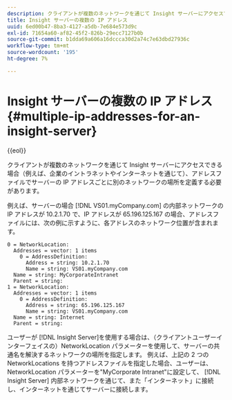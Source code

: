 ```yaml
---
description: クライアントが複数のネットワークを通じて Insight サーバーにアクセスできる場合（例えば、企業のイントラネットやインターネットを通じて）、アドレスファイルでサーバーの IP アドレスごとに別のネットワークの場所を定義する必要があります。
title: Insight サーバーの複数の IP アドレス
uuid: 6ed00b47-8ba3-4127-a5db-7e684e573d9c
exl-id: 71654a60-af82-45f2-826b-29ecc7127b0b
source-git-commit: b1dda69a606a16dccca30d2a74c7e63dbd27936c
workflow-type: tm+mt
source-wordcount: '195'
ht-degree: 7%

---
```


# Insight サーバーの複数の IP アドレス{#multiple-ip-addresses-for-an-insight-server}

{{eol}}

クライアントが複数のネットワークを通じて Insight サーバーにアクセスできる場合（例えば、企業のイントラネットやインターネットを通じて）、アドレスファイルでサーバーの IP アドレスごとに別のネットワークの場所を定義する必要があります。

例えば、サーバーの場合 [!DNL VS01.myCompany.com] の内部ネットワークの IP アドレスが 10.2.1.70 で、IP アドレスが 65.196.125.167 の場合、アドレスファイルには、次の例に示すように、各アドレスのネットワーク位置が含まれます。

```
0 = NetworkLocation: 
  Addresses = vector: 1 items
    0 = AddressDefinition: 
      Address = string: 10.2.1.70
      Name = string: VS01.myCompany.com
  Name = string: MyCorporateIntranet
  Parent = string: 
1 = NetworkLocation: 
  Addresses = vector: 1 items
    0 = AddressDefinition: 
      Address = string: 65.196.125.167
      Name = string: VS01.myCompany.com
  Name = string: Internet
  Parent = string:
```

ユーザーが [!DNL Insight Server]を使用する場合は、（クライアントユーザーインターフェイスの）NetworkLocation パラメーターを使用して、サーバーの共通名を解決するネットワークの場所を指定します。 例えば、上記の 2 つの NetworkLocations を持つアドレスファイルを指定した場合、ユーザーは、NetworkLocation パラメーターを&quot;MyCorporate Intranet&quot;に設定して、 [!DNL Insight Server] 内部ネットワークを通じて、また「インターネット」に接続し、インターネットを通じてサーバーに接続します。

